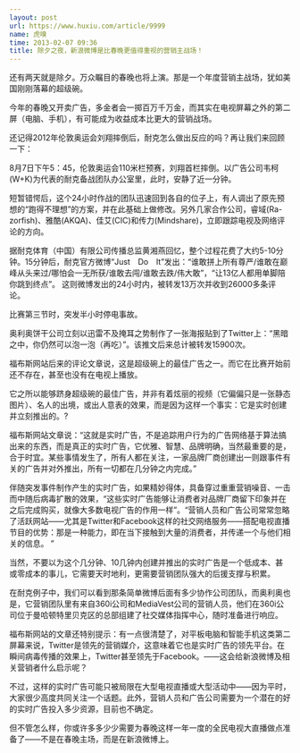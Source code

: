 ```yaml
---
layout: post
url: https://www.huxiu.com/article/9999
name: 虎嗅
time: 2013-02-07 09:36
title: 除夕之夜，新浪微博是比春晚更值得重视的营销主战场！
---
```

还有两天就是除夕。万众瞩目的春晚也将上演。那是一个年度营销主战场，犹如美国刚刚落幕的超级碗。

今年的春晚又开卖广告，多金者会一掷百万千万金，而其实在电视屏幕之外的第二屏（电脑、手机），有可能成为收益成本比更大的营销战场。

还记得2012年伦敦奥运会刘翔摔倒后，耐克怎么做出反应的吗？再让我们来回顾一下：

8月7日下午5：45，伦敦奥运会110米栏预赛，刘翔首栏摔倒。以广告公司韦柯(W+K)为代表的耐克备战团队办公室里，此时，安静了近一分钟。

短暂错愕后，这个24小时作战的团队迅速回到各自的位子上，有人调出了原先预想的“跑得不理想”的方案，并在此基础上做修改。另外几家合作公司，睿域(Ra-zorfish)、雅酷(AKQA)、佳艾(CIC)和传力(Mindshare)，立即跟踪电视及网络评论的方向。

据耐克体育（中国）有限公司传播总监黄湘燕回忆，整个过程花费了大约5-10分钟。15分钟后，耐克官方微博“Just　Do　It”发出：“谁敢拼上所有尊严/谁敢在巅峰从头来过/哪怕会一无所获/谁敢去闯/谁敢去跌/伟大敢”，“让13亿人都用单脚陪你跳到终点”。 这则微博发出的24小时内，被转发13万次并收到26000多条评论。

比赛第三节时，突发半小时停电事故。

奥利奥饼干公司立刻以迅雷不及掩耳之势制作了一张海报贴到了Twitter上：“黑暗之中，你仍然可以泡一泡（再吃）”。该推文后来总计被转发15900次。

福布斯网站后来的评论文章说，这是超级碗上的最佳广告之一。而它在比赛开始前还不存在，甚至也没有在电视上播放。

它之所以能够跻身超级碗的最佳广告，并非有着炫丽的视频（它偏偏只是一张静态图片）、名人的出境，或出人意表的效果，而是因为这样一个事实：它是实时创建并立刻推出的。?

福布斯网站文章说：“这就是实时广告，不是追踪用户行为的广告网络基于算法搞出来的东西，而是真正的实时广告，它优雅、智慧、品牌明确，当然最重要的是，合于时宜。某些事情发生了，所有人都在关注，一家品牌厂商创建出一则跟事件有关的广告并对外推出，所有一切都在几分钟之内完成。”

伴随突发事件制作产生的实时广告，如果精妙得体，具备穿过重重营销噪音、一击而中随后病毒扩散的效果，“这些实时广告能够让消费者对品牌厂商留下印象并在之后完成购买，就像大多数电视广告的作用一样”。“营销人员和广告公司常常忽略了活跃网站——尤其是Twitter和Facebook这样的社交网络服务——搭配电视直播节目的优势：那是一种能力，即在当下接触到大量的消费者，并传递一个与他们相关的信息。 ”

当然，不要以为这个几分钟、10几钟内创建并推出的实时广告是一个低成本、甚或零成本的事儿，它需要天时地利，更需要营销团队强大的后援支撑与积累。

在耐克例子中，我们可以看到那条简单微博后面有多少协作公司团队，而奥利奥也是，它营销团队里有来自360i公司和MediaVest公司的营销人员，他们在360i公司位于曼哈顿特里贝克区的总部组建了社交媒体指挥中心，随时准备进行响应。

福布斯网站的文章还特别提示：有一点很清楚了，对平板电脑和智能手机这类第二屏幕来说，Twitter是领先的营销媒介，这意味着它也是实时广告的领先平台。在瞬间病毒传播的效果上，Twitter甚至领先于Facebook。——这会给新浪微博及相关营销者什么启示呢？

不过，这样的实时广告可能只被局限在大型电视直播或大型活动中——因为平时，大家很少高度共同关注一个话题。此外，营销人员和广告公司需要为一个潜在的好的实时广告投入多少资源，目前也不确定。

但不管怎么样，你或许多多少少需要为春晚这样一年一度的全民电视大直播做点准备了——不是在春晚主场，而是在新浪微博上。

